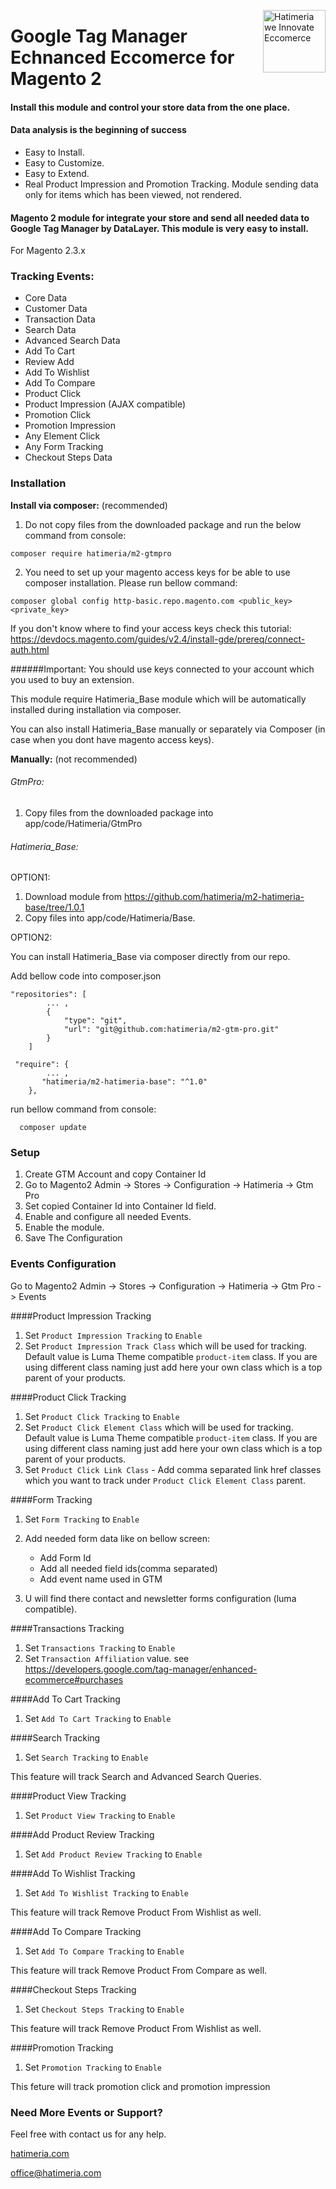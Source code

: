 <a href="http://www.hatimeria.com" title="Hatimeria" ><img src="https://www.hatimeria.com/static/3ec1f16ae64e3d9c5da6315bb43e8509/b284c/logo.png" width="100" align="right" alt="Hatimeria we Innovate Eccomerce" /></a>

# Google Tag Manager Echnanced Eccomerce for Magento 2

#### Install this module and control your store data from the one place.

#### Data analysis is the beginning of success

- Easy to Install.
- Easy to Customize.
- Easy to Extend.
- Real Product Impression and Promotion Tracking. Module sending data only for items which has been viewed, not rendered.


#### Magento 2 module for integrate your store and send all needed data to Google Tag Manager by DataLayer. This module is very easy to install.

For Magento 2.3.x

### Tracking Events:

- Core Data
- Customer Data
- Transaction Data
- Search Data
- Advanced Search Data
- Add To Cart
- Review Add
- Add To Wishlist
- Add To Compare
- Product Click
- Product Impression (AJAX compatible)
- Promotion Click
- Promotion Impression
- Any Element Click
- Any Form Tracking
- Checkout Steps Data

### Installation

**Install via composer:** (recommended)

1. Do not copy files from the downloaded package and run the below command from console:

`composer require hatimeria/m2-gtmpro`

2. You need to set up your magento access keys for be able to use composer installation.
Please run bellow command: 

`composer global config http-basic.repo.magento.com <public_key> <private_key>`

If you don't know where to find your access keys check this tutorial:
https://devdocs.magento.com/guides/v2.4/install-gde/prereq/connect-auth.html

######Important:
You should use keys connected to your account which you used to buy an extension.

This module require Hatimeria_Base module which will be automatically installed during installation via composer.


You can also install Hatimeria_Base manually or separately via Composer (in case when you dont have magento access keys).

**Manually:** (not recommended)

###### GtmPro:
1. Copy files from the downloaded package into app/code/Hatimeria/GtmPro
###### Hatimeria_Base:

OPTION1: 
1. Download module from https://github.com/hatimeria/m2-hatimeria-base/tree/1.0.1
2. Copy files into app/code/Hatimeria/Base.

OPTION2:

You can install Hatimeria_Base via composer directly from our repo.

Add bellow code into composer.json
```
"repositories": [
        ... ,
        {
            "type": "git",
            "url": "git@github.com:hatimeria/m2-gtm-pro.git"
        }
    ]

 "require": {
        ... ,
       "hatimeria/m2-hatimeria-base": "^1.0"
    },
```
run bellow command from console:
  
`  composer update`
### Setup

1. Create GTM Account and copy Container Id
2. Go to Magento2 Admin -> Stores -> Configuration -> Hatimeria -> Gtm Pro
3. Set copied Container Id into Container Id field.
4. Enable and configure all needed Events.
5. Enable the module.
6. Save The Configuration

### Events Configuration

Go to Magento2 Admin -> Stores -> Configuration -> Hatimeria -> Gtm Pro -> Events

####Product Impression Tracking

1. Set `Product Impression Tracking` to `Enable`
2. Set `Product Impression Track Class` which will be used for tracking. Default value is Luma Theme compatible `product-item` class.
If you are using different class naming just add here your own class which is a top parent of your products.

####Product Click Tracking

1. Set `Product Click Tracking` to `Enable`
2. Set `Product Click Element Class` which will be used for tracking. Default value is Luma Theme compatible `product-item` class.
If you are using different class naming just add here your own class which is a top parent of your products.
3. Set `Product Click Link Class` - Add comma separated link href classes which you want to track under `Product Click Element Class` parent.

####Form Tracking
1. Set `Form Tracking` to `Enable`
2. Add needed form data like on bellow screen:
   <image add>
   
   - Add Form Id
   - Add all needed field ids(comma separated)
   - Add event name used in GTM
   
3. U will find there contact and newsletter forms configuration (luma compatible). 

####Transactions Tracking 
1. Set `Transactions Tracking` to `Enable`
2. Set `Transaction Affiliation` value. see 
<a href="http://www.hatimeria.com/#" title="Gtm Transaction">https://developers.google.com/tag-manager/enhanced-ecommerce#purchases</a>

####Add To Cart Tracking
1. Set `Add To Cart Tracking` to `Enable`

####Search Tracking
1. Set `Search Tracking` to `Enable`

This feature will track Search and Advanced Search Queries.

####Product View Tracking
1. Set `Product View Tracking` to `Enable`

####Add Product Review Tracking
1. Set `Add Product Review Tracking` to `Enable`

####Add To Wishlist Tracking
1. Set `Add To Wishlist Tracking` to `Enable`

This feature will track Remove Product From Wishlist as well.

####Add To Compare Tracking
1. Set `Add To Compare Tracking` to `Enable`

This feature will track Remove Product From Compare as well.

####Checkout Steps Tracking
1. Set `Checkout Steps Tracking` to `Enable`

This feature will track Remove Product From Wishlist as well.

####Promotion Tracking
1. Set `Promotion Tracking` to `Enable`

This feture will track promotion click and promotion impression
### Need More Events or Support?
Feel free with contact us for any help.

<a href="http://www.hatimeria.com/" title="Hatimeria">hatimeria.com</a>

[office@hatimeria.com](mailto:office@hatimeria.com)
